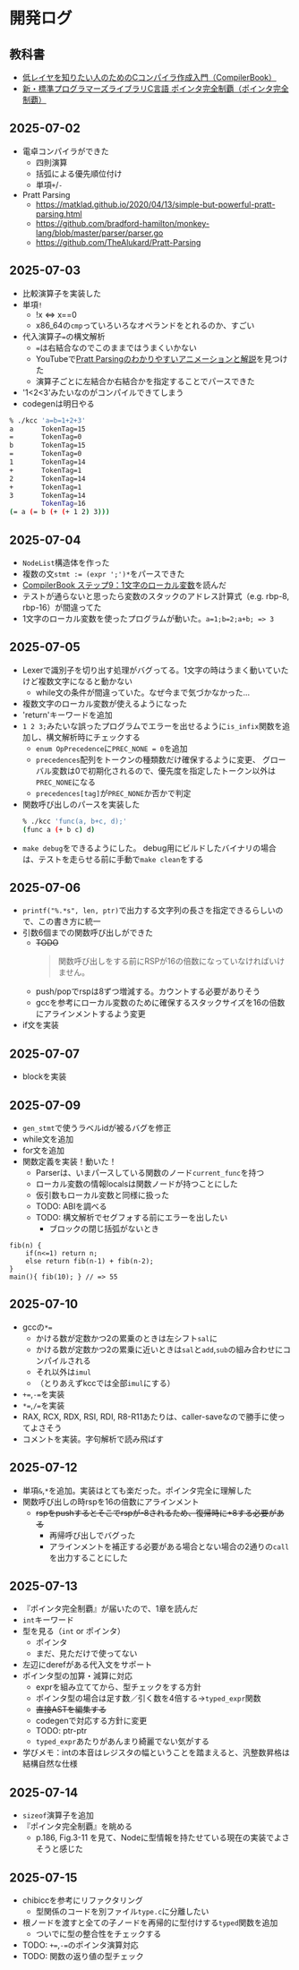 # 開発ログ

## 教科書
- [低レイヤを知りたい人のためのCコンパイラ作成入門（CompilerBook）](https://www.sigbus.info/compilerbook#)
- [新・標準プログラマーズライブラリC言語 ポインタ完全制覇（ポインタ完全制覇）](https://gihyo.jp/book/2017/978-4-7741-9381-6)

## 2025-07-02
- 電卓コンパイラができた
  - 四則演算
  - 括弧による優先順位付け
  - 単項`+`/`-`
- Pratt Parsing
  - https://matklad.github.io/2020/04/13/simple-but-powerful-pratt-parsing.html
  - https://github.com/bradford-hamilton/monkey-lang/blob/master/parser/parser.go
  - https://github.com/TheAlukard/Pratt-Parsing

## 2025-07-03
- 比較演算子を実装した
- 単項`!`
  - !x <=> x==0
  - x86_64の`cmp`っていろいろなオペランドをとれるのか、すごい
- 代入演算子`=`の構文解析
  - `=`は右結合なのでこのままではうまくいかない
  - YouTubeで[Pratt Parsingのわかりやすいアニメーションと解説](https://youtu.be/0c8b7YfsBKs?si=caL7g6vM6oz02IS4)を見つけた
  - 演算子ごとに左結合か右結合かを指定することでパースできた
- '1<2<3'みたいなのがコンパイルできてしまう
- codegenは明日やる

```sh
% ./kcc 'a=b=1+2+3'
a       TokenTag=15
=       TokenTag=0
b       TokenTag=15
=       TokenTag=0
1       TokenTag=14
+       TokenTag=1
2       TokenTag=14
+       TokenTag=1
3       TokenTag=14
        TokenTag=16
(= a (= b (+ (+ 1 2) 3)))
```

## 2025-07-04
- `NodeList`構造体を作った
- 複数の文`stmt := (expr ';')*`をパースできた
- [CompilerBook ステップ9：1文字のローカル変数](https://www.sigbus.info/compilerbook#ステップ91文字のローカル変数)を読んだ
- テストが通らないと思ったら変数のスタックのアドレス計算式（e.g. rbp-8, rbp-16）が間違ってた
- 1文字のローカル変数を使ったプログラムが動いた。`a=1;b=2;a+b; => 3`

## 2025-07-05
- Lexerで識別子を切り出す処理がバグってる。1文字の時はうまく動いていたけど複数文字になると動かない
  - while文の条件が間違っていた。なぜ今まで気づかなかった…
- 複数文字のローカル変数が使えるようになった
- 'return'キーワードを追加
- `1 2 3;`みたいな誤ったプログラムでエラーを出せるように`is_infix`関数を追加し、構文解析時にチェックする
  - `enum OpPrecedence`に`PREC_NONE = 0`を追加
  - `precedences`配列をトークンの種類数だけ確保するように変更、
    グローバル変数は0で初期化されるので、優先度を指定したトークン以外は`PREC_NONE`になる
  - `precedences[tag]`が`PREC_NONE`か否かで判定
- 関数呼び出しのパースを実装した
  ```sh
  % ./kcc 'func(a, b+c, d);'
  (func a (+ b c) d)
  ```
- `make debug`をできるようにした。
  debug用にビルドしたバイナリの場合は、テストを走らせる前に手動で`make clean`をする

## 2025-07-06
- `printf("%.*s", len, ptr)`で出力する文字列の長さを指定できるらしいので、この書き方に統一
- 引数6個までの関数呼び出しができた
  - ~~TODO~~
    > 関数呼び出しをする前にRSPが16の倍数になっていなければいけません。
  - push/popでrspは8ずつ増減する。カウントする必要がありそう
  - gccを参考にローカル変数のために確保するスタックサイズを16の倍数にアラインメントするよう変更
- if文を実装

## 2025-07-07
- blockを実装

## 2025-07-09
- `gen_stmt`で使うラベルidが被るバグを修正
- while文を追加
- for文を追加
- 関数定義を実装！動いた！
  - Parserは、いまパースしている関数のノード`current_func`を持つ
  - ローカル変数の情報localsは関数ノードが持つことにした
  - 仮引数もローカル変数と同様に扱った
  - TODO: ABIを調べる
  - TODO: 構文解析でセグフォする前にエラーを出したい
    - ブロックの閉じ括弧がないとき
```
fib(n) {
    if(n<=1) return n;
    else return fib(n-1) + fib(n-2);
}
main(){ fib(10); } // => 55
```

## 2025-07-10
- gccの`*=`
  - かける数が定数かつ2の累乗のときは左シフト`sal`に
  - かける数が定数かつ2の累乗に近いときは`sal`と`add`,`sub`の組み合わせにコンパイルされる
  - それ以外は`imul`
  - （とりあえずkccでは全部`imul`にする）
- `+=`,`-=`を実装
- `*=`,`/=`を実装
- RAX, RCX, RDX, RSI, RDI, R8-R11あたりは、caller-saveなので勝手に使ってよさそう
- コメントを実装。字句解析で読み飛ばす

## 2025-07-12
- 単項`&`,`*`を追加。実装はとても楽だった。ポインタ完全に理解した
- 関数呼び出しの時rspを16の倍数にアラインメント
  - ~~rspをpushするとそこでrspが-8されるため、復帰時に+8する必要がある~~
    - 再帰呼び出しでバグった
    - アラインメントを補正する必要がある場合とない場合の2通りの`call`を出力することにした

## 2025-07-13
- 『ポインタ完全制覇』が届いたので、1章を読んだ
- `int`キーワード
- 型を見る（`int` or ポインタ）
  - ポインタ
  - まだ、見ただけで使ってない
- 左辺にderefがある代入文をサポート
- ポインタ型の加算・減算に対応
  - exprを組み立ててから、型チェックをする方針
  - ポインタ型の場合は足す数／引く数を4倍する->`typed_expr`関数
  - ~~直接ASTを編集する~~
  - codegenで対応する方針に変更
  - TODO: ptr-ptr
  - `typed_expr`あたりがあんまり綺麗でない気がする
- 学びメモ：intの本音はレジスタの幅ということを踏まえると、汎整数昇格は結構自然な仕様

## 2025-07-14
- `sizeof`演算子を追加
- 『ポインタ完全制覇』を眺める
  - p.186, Fig.3-11 を見て、Nodeに型情報を持たせている現在の実装でよさそうと感じた

## 2025-07-15
- chibiccを参考にリファクタリング
  - 型関係のコードを別ファイル`type.c`に分離したい
- 根ノードを渡すと全ての子ノードを再帰的に型付けする`typed`関数を追加
  - ついでに型の整合性をチェックする
- TODO: `+=`,`-=`のポインタ演算対応
- TODO: 関数の返り値の型チェック
